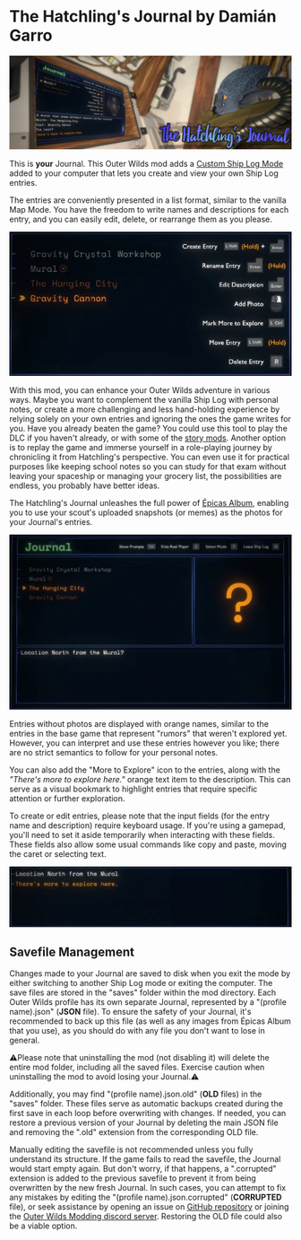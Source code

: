 # The Hatchling's Journal by Damián Garro

![thumbnail](images/thumbnail.jpg)

This is **your** Journal. This Outer Wilds mod adds a [Custom Ship Log Mode](https://outerwildsmods.com/mods/customshiplogmodes/) added to your computer that lets you create and view your own Ship Log entries.

The entries are conveniently presented in a list format, similar to the vanilla Map Mode. You have the freedom to write names and descriptions for each entry, and you can easily edit, delete, or rearrange them as you please.

![entries-example](images/entries-example.webp)

With this mod, you can enhance your Outer Wilds adventure in various ways. Maybe you want to complement the vanilla Ship Log with personal notes, or create a more challenging and less hand-holding experience by relying solely on your own entries and ignoring the ones the game writes for you. Have you already beaten the game? You could use this tool to play the DLC if you haven't already, or with some of the [story mods](https://outerwildsmods.com/mods/?tag=story). Another option is to replay the game and immerse yourself in a role-playing journey by chronicling it from Hatchling's perspective. You can even use it for practical purposes like keeping school notes so you can study for that exam without leaving your spaceship or managing your grocery list, the possibilities are endless, you probably have better ideas.

The Hatchling's Journal unleashes the full power of [Épicas Album](https://outerwildsmods.com/mods/picasalbum/), enabling you to use your scout's uploaded snapshots (or memes) as the photos for your Journal's entries.

![epicas-example](images/epicas-example.webp)

Entries without photos are displayed with orange names, similar to the entries in the base game that represent "rumors" that weren't explored yet. However, you can interpret and use these entries however you like; there are no strict semantics to follow for your personal notes.

You can also add the "More to Explore" icon to the entries, along with the  *"There's more to explore here."* orange text item to the description. This can serve as a visual bookmark to highlight entries that require specific attention or further exploration.

To create or edit entries, please note that the input fields (for the entry name and description) require keyboard usage. If you're using a gamepad, you'll need to set it aside temporarily when interacting with these fields. These fields also allow some usual commands like copy and paste, moving the caret or selecting text.

![input-example](images/input-example.webp)

## Savefile Management

Changes made to your Journal are saved to disk when you exit the mode by either switching to another Ship Log mode or exiting the computer. The save files are stored in the "saves" folder within the mod directory. Each Outer Wilds profile has its own separate Journal, represented by a "(profile name).json" (**JSON** file). To ensure the safety of your Journal, it's recommended to back up this file (as well as any images from Épicas Album that you use), as you should do with any file you don't want to lose in general.

⚠️Please note that uninstalling the mod (not disabling it) will delete the entire mod folder, including all the saved files. Exercise caution when uninstalling the mod to avoid losing your Journal.⚠️

Additionally, you may find "(profile name).json.old" (**OLD** files) in the "saves" folder. These files serve as automatic backups created during the first save in each loop before overwriting with changes. If needed, you can restore a previous version of your Journal by deleting the main JSON file and removing the ".old" extension from the corresponding OLD file.

Manually editing the savefile is not recommended unless you fully understand its structure. If the game fails to read the savefile, the Journal would start empty again. But don't worry, if that happens, a ".corrupted" extension is added to the previous savefile to prevent it from being overwritten by the new fresh Journal.  In such cases, you can attempt to fix any mistakes by editing the "(profile name).json.corrupted" (**CORRUPTED** file), or seek assistance by opening an issue on [GitHub repository](https://github.com/dgarroDC/Journal/issues) or joining the [Outer Wilds Modding discord server](https://discord.gg/CRfxGWJG24). Restoring the OLD file could also be a viable option.
